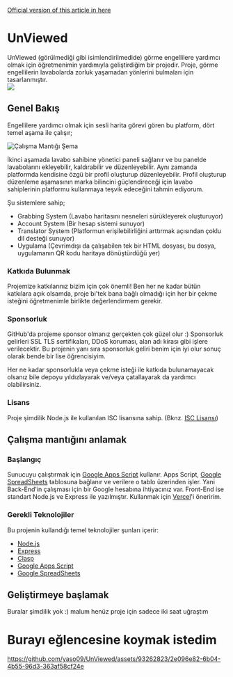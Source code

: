 [Official version of this article in here](README.md)
# UnViewed

UnViewed (görülmediği gibi isimlendirilmedide) görme engellilere yardımcı olmak için öğretmenimin yardımıyla geliştirdiğim bir projedir. Proje, görme engellilerin lavabolarda zorluk yaşamadan yönlerini bulmaları için tasarlanmıştır.  
[![](https://visitor-badge.laobi.icu/badge?page_id=yaso09)](#)

## Genel Bakış

Engellilere yardımcı olmak için sesli harita görevi gören bu platform, dört temel aşama ile çalışır;

![Çalışma Mantığı Şema](https://github.com/yaso09/UnViewed/assets/93262823/14be1df3-4432-4dd4-b737-f60e6509625e)

İkinci aşamada lavabo sahibine yönetici paneli sağlanır ve bu panelde lavabolarını ekleyebilir, kaldırabilir ve düzenleyebilir. Aynı zamanda platformda kendisine özgü bir profil oluşturup düzenleyebilir. Profil oluşturup düzenleme aşamasının marka bilincini güçlendireceği için lavabo sahiplerinin platformu kullanmaya teşvik edeceğini tahmin ediyorum.

Şu sistemlere sahip;
* Grabbing System (Lavabo haritasını nesneleri sürükleyerek oluşturuyor)
* Account System (Bir hesap sistemi sunuyor)
* Translator System (Platformun erişilebilirliğini arttırmak açısından çoklu dil desteği sunuyor)
* Uygulama (Çevrimdışı da çalışabilen tek bir HTML dosyası, bu dosya, uygulamanın QR kodu haritaya dönüştürdüğü yer)

### Katkıda Bulunmak

Projemize katkılarınız bizim için çok önemli! Ben her ne kadar bütün katkılara açık olsamda, proje bi'tek bana bağlı olmadığı için her bir çekme isteğini öğretmenimle birlikte değerlendirmem gerekir.

### Sponsorluk

GitHub'da projeme sponsor olmanız gerçekten çok güzel olur :) Sponsorluk gelirleri SSL TLS sertifikaları, DDoS koruması, alan adı kirası gibi işlere verilecektir. Bu projenin yanı sıra sponsorluk geliri benim için iyi olur sonuç olarak bende bir lise öğrencisiyim.  

Her ne kadar sponsorlukla veya çekme isteği ile katkıda bulunamayacak olsanız bile depoyu yıldızlayarak ve/veya çatallayarak da yardımcı olabilirsiniz.

### Lisans

Proje şimdilik Node.js ile kullanılan ISC lisansına sahip. (Bknz. [ISC Lisansı](LICENSE))

## Çalışma mantığını anlamak

### Başlangıç

Sunucuyu çalıştırmak için [Google Apps Script](https://script.google.com) kullanır. Apps Script, [Google SpreadSheets](https://docs.google.com/spreadsheets) tablosuna bağlanır ve verilere o tablo üzerinden işler. Yani Back-End'in çalışması için bir Google hesabına ihtiyacınız var. Front-End ise standart Node.js ve Express ile yazılmıştır. Kullanmak için [Vercel](https://vercel.com)'i öneririm.  

### Gerekli Teknolojiler

Bu projenin kullandığı temel teknolojiler şunları içerir:

* [Node.js](https://nodejs.org)
* [Express](https://expressjs.com)
* [Clasp](https://github.com/google/clasp)
* [Google Apps Script](https://script.google.com)
* [Google SpreadSheets](https://docs.google.com/spreadsheets)

## Geliştirmeye başlamak

Buralar şimdilik yok :) malum henüz proje için sadece iki saat uğraştım

# Burayı eğlencesine koymak istedim
https://github.com/yaso09/UnViewed/assets/93262823/2e096e82-6b04-4b55-96d3-363af58cf24e
